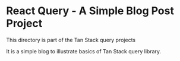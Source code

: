 # React Query - A Simple Blog Post Project

This directory is part of the Tan Stack query projects

It is a simple blog to illustrate basics of Tan Stack query library.
